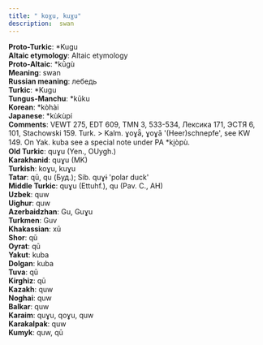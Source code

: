 ```yaml
---
title: " koɣu, kuɣu"
description:  swan
---
```


<strong>Proto-Turkic</strong>:  *Kugu<br>
<strong>Altaic etymology</strong>:  Altaic etymology<br>
<strong> Proto-Altaic</strong>:  *kū̀gù<br>
<strong>Meaning</strong>:  swan<br>
<strong>Russian meaning</strong>:  лебедь<br>
<strong>Turkic</strong>:  *Kugu<br>
<strong>Tungus-Manchu</strong>:  *kūku<br>
<strong>Korean</strong>:  *kòhài<br>
<strong>Japanese</strong>:  *kùkùpí<br>
<strong>Comments</strong>:  VEWT 275, EDT 609, TMN 3, 533-534, Лексика 171, ЭСТЯ 6, 101, Stachowski 159. Turk. > Kalm. ɣoɣǟ, ɣoɣā '(Heer)schnepfe', see KW 149. On Yak. kuba see a special note under PA *ki̯òpù.<br>
<strong>Old Turkic</strong>:  quɣu (Yen., OUygh.)<br>
<strong>Karakhanid</strong>:  quɣu (MK)<br>
<strong>Turkish</strong>:  koɣu, kuɣu<br>
<strong>Tatar</strong>:  qū, qu (Буд.); Sib. quɣɨ 'polar duck'<br>
<strong>Middle Turkic</strong>:  quɣu (Ettuhf.), qu (Pav. C., AH)<br>
<strong>Uzbek</strong>:  quw<br>
<strong>Uighur</strong>:  quw<br>
<strong>Azerbaidzhan</strong>:  Gu, Guɣu<br>
<strong>Turkmen</strong>:  Guv<br>
<strong>Khakassian</strong>:  xū<br>
<strong>Shor</strong>:  qū<br>
<strong>Oyrat</strong>:  qū<br>
<strong>Yakut</strong>:  kuba<br>
<strong>Dolgan</strong>:  kuba<br>
<strong>Tuva</strong>:  qū<br>
<strong>Kirghiz</strong>:  qū<br>
<strong>Kazakh</strong>:  quw<br>
<strong>Noghai</strong>:  quw<br>
<strong>Balkar</strong>:  quw<br>
<strong>Karaim</strong>:  quɣu, qoɣu, quw<br>
<strong>Karakalpak</strong>:  quw<br>
<strong>Kumyk</strong>:  quw, qū<br>


